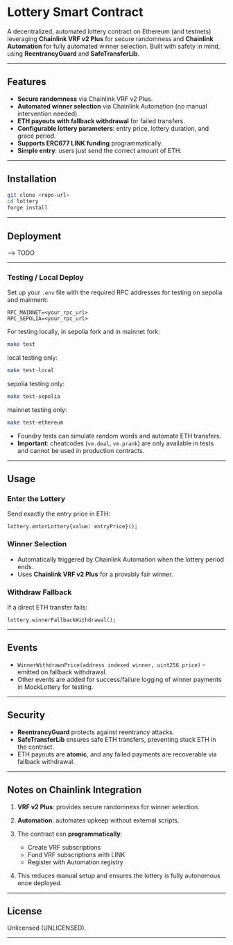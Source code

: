 # Lottery Smart Contract

A decentralized, automated lottery contract on Ethereum (and testnets) leveraging **Chainlink VRF v2 Plus** for secure randomness and **Chainlink Automation** for fully automated winner selection. Built with safety in mind, using **ReentrancyGuard** and **SafeTransferLib**.

---

## Features

* **Secure randomness** via Chainlink VRF v2 Plus.
* **Automated winner selection** via Chainlink Automation (no manual intervention needed).
* **ETH payouts with fallback withdrawal** for failed transfers.
* **Configurable lottery parameters**: entry price, lottery duration, and grace period.
* **Supports ERC677 LINK funding** programmatically.
* **Simple entry**: users just send the correct amount of ETH.

---

## Installation

```bash
git clone <repo-url>
cd lottery
forge install
```


---

## Deployment

--> TODO

---

### Testing / Local Deploy
Set up your `.env` file with the required RPC addresses for testing on sepolia and mainnent:

```env
RPC_MAINNET=<your_rpc_url>
RPC_SEPOLIA=<your_rpc_url>
```

For testing locally, in sepolia fork and in mainnet fork:
```bash
make test
```

local testing only:
```bash
make test-local
```

sepolia testing only:
```bash
make test-sepolia
```

mainnet testing only:
```bash
make test-ethereum
```

* Foundry tests can simulate random words and automate ETH transfers.
* **Important**: cheatcodes (`vm.deal`, `vm.prank`) are only available in tests and cannot be used in production contracts.

---

## Usage

### Enter the Lottery

Send exactly the entry price in ETH:

```solidity
lottery.enterLottery{value: entryPrice}();
```

### Winner Selection

* Automatically triggered by Chainlink Automation when the lottery period ends.
* Uses **Chainlink VRF v2 Plus** for a provably fair winner.

### Withdraw Fallback

If a direct ETH transfer fails:

```solidity
lottery.winnerFallbackWithdrawal();
```

---

## Events

* `WinnerWithdrawnPrice(address indexed winner, uint256 price)` – emitted on fallback withdrawal.
* Other events are added for success/failure logging of winner payments in MockLottery for testing.

---

## Security

* **ReentrancyGuard** protects against reentrancy attacks.
* **SafeTransferLib** ensures safe ETH transfers, preventing stuck ETH in the contract.
* ETH payouts are **atomic**, and any failed payments are recoverable via fallback withdrawal.

---

## Notes on Chainlink Integration

1. **VRF v2 Plus**: provides secure randomness for winner selection.
2. **Automation**: automates upkeep without external scripts.
3. The contract can **programmatically**:

   * Create VRF subscriptions
   * Fund VRF subscriptions with LINK
   * Register with Automation registry
4. This reduces manual setup and ensures the lottery is fully autonomous once deployed.

---

## License

Unlicensed (UNLICENSED).

---
